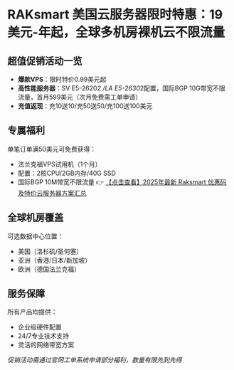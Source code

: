 # RAKsmart 美国云服务器限时特惠：19美元-年起，全球多机房裸机云不限流量

## 超值促销活动一览

- **爆款VPS**：限时特价0.99美元起
- **高性能服务器**：SV E5-2620*2 /LA E5-2630*2配置，国际BGP 10G带宽不限流量，首月599美元（次月免费需工单申请）
- **充值返现**：充10送10/充50送50/充100送100美元

## 专属福利

单笔订单满50美元可免费获得：
- 法兰克福VPS试用机（1个月）
- 配置：2核CPU/2GB内存/40G SSD
- 国际BGP 10M带宽不限流量
👉 [【点击查看】2025年最新 Raksmart 优惠码及特价云服务器方案汇总](https://bit.ly/raksmart)

## 全球机房覆盖

可选数据中心位置：
- 美国（洛杉矶/圣何塞）
- 亚洲（香港/日本/新加坡）
- 欧洲（德国法兰克福）

## 服务保障

所有产品均提供：
- 企业级硬件配置
- 24/7专业技术支持
- 灵活的网络带宽方案

*促销活动需通过官网工单系统申请部分福利，数量有限先到先得*